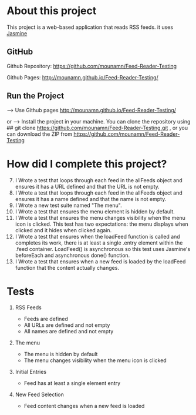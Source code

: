 # About this project

This project is a web-based application that reads RSS feeds. it uses [Jasmine](http://jasmine.github.io/) 

## GitHub

Github Repository: https://github.com/mounamn/Feed-Reader-Testing

Github Pages: http://mounamn.github.io/Feed-Reader-Testing/

## Run the Project

--> Use Github pages http://mounamn.github.io/Feed-Reader-Testing/

or --> Install the project in your machine. You can clone the repository using ## git clone https://github.com/mounamn/Feed-Reader-Testing.git , 
or you can download the ZIP from https://github.com/mounamn/Feed-Reader-Testing

# How did I complete this project?

7. I Wrote a test that loops through each feed in the allFeeds object and ensures it has a URL defined and that the URL is not empty.
8. I Wrote a test that loops through each feed in the allFeeds object and ensures it has a name defined and that the name is not empty.
9. I Wrote a new test suite named "The menu".
10. I Wrote a test that ensures the menu element is hidden by default.
11. I Wrote a test that ensures the menu changes visibility when the menu icon is clicked. This test has two expectations: the menu displays when clicked and it hides when clicked again.
12. I Wrote a test that ensures when the loadFeed function is called and completes its work, there is at least a single .entry element within the .feed container. LoadFeed() is asynchronous so this test uses Jasmine's beforeEach and asynchronous done() function.
13. I Wrote a test that ensures when a new feed is loaded by the loadFeed function that the content actually changes. 

# Tests

1. RSS Feeds
	
	* Feeds are defined
	* All URLs are defined and not empty
	* All names are defined and not empty
	
2. The menu

	* The menu is hidden by default
	* The menu changes visibility when the menu icon is clicked
	
3. Initial Entries

	* Feed has at least a single element entry

4. New Feed Selection

	* Feed content changes when a new feed is loaded